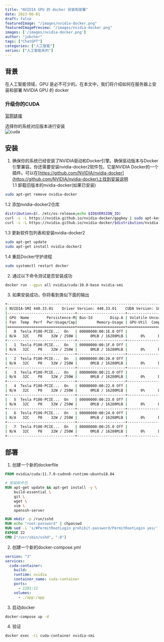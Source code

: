 ```yaml
---
title: "NVIDIA GPU 的 docker 安装和部署"
date: 2023-06-01
draft: false
featuredImage: "/images/nvidia-docker.png"
featuredImagePreview: "/images/nvidia-docker.png"
images: ['/images/nvidia-docker.png']
author: "jobcher"
tags: ["ChatGPT"]
categories: ["人工智能"]
series: ["人工智能系列"]
---
```

## 背景
在人工智能领域，GPU 是必不可少的。在本文中，我们将介绍如何在服务器上安装和部署 NVIDIA GPU 的 docker

### 升级你的CUDA
[官网链接](https://developer.nvidia.com/cuda-toolkit-archive)  
  
选择你的系统对应版本进行安装  
![cuda](/images/CUDA-download.png)  


## 安装
1. 确保你的系统已经安装了NVIDIA驱动和Docker引擎。确保驱动版本与Docker引擎兼容。你还需要安装nvidia-docker2软件包，它是NVIDIA Docker的一个插件。可以在[https://github.com/NVIDIA/nvidia-docker](https://github.com/NVIDIA/nvidia-docker)上找到安装说明  
1.1 卸载旧版本的nvidia-docker(如果已安装)
```bash
sudo apt-get remove nvidia-docker
```
1.2 添加nvidia-docker2仓库
```bash
distribution=$(. /etc/os-release;echo $ID$VERSION_ID)
curl -s -L https://nvidia.github.io/nvidia-docker/gpgkey | sudo apt-key add -
curl -s -L https://nvidia.github.io/nvidia-docker/$distribution/nvidia-docker.list | sudo tee /etc/apt/sources.list.d/nvidia-docker.list
```
1.3 更新软件包列表和安装nvidia-docker2
```bash
sudo apt-get update
sudo apt-get install nvidia-docker2
```
1.4 重启Docker守护进程
```bash
sudo systemctl restart docker
```
2. 通过以下命令测试是否安装成功
```bash
docker run --gpus all nvidia/cuda:10.0-base nvidia-smi
```
3. 如果安装成功，你将看到类似下面的输出
```bash
+-----------------------------------------------------------------------------+
| NVIDIA-SMI 440.33.01    Driver Version: 440.33.01    CUDA Version: 10.2     |
|-------------------------------+----------------------+----------------------+
| GPU  Name        Persistence-M| Bus-Id        Disp.A | Volatile Uncorr. ECC |
| Fan  Temp  Perf  Pwr:Usage/Cap|         Memory-Usage | GPU-Util  Compute M. |
|===============================+======================+======================|
|   0  Tesla P100-PCIE...  On   | 00000000:00:1E.0 Off |                    0 |
| N/A   32C    P0    32W / 250W |      0MiB / 16280MiB |      0%      Default |
+-------------------------------+----------------------+----------------------+
|   1  Tesla P100-PCIE...  On   | 00000000:00:1F.0 Off |                    0 |
| N/A   32C    P0    32W / 250W |      0MiB / 16280MiB |      0%      Default |
+-------------------------------+----------------------+----------------------+
|   2  Tesla P100-PCIE...  On   | 00000000:00:20.0 Off |                    0 |
| N/A   32C    P0    32W / 250W |      0MiB / 16280MiB |      0%      Default |
+-------------------------------+----------------------+----------------------+
|   3  Tesla P100-PCIE...  On   | 00000000:00:21.0 Off |                    0 |
| N/A   32C    P0    32W / 250W |      0MiB / 16280MiB |      0%      Default |
+-------------------------------+----------------------+----------------------+
|   4  Tesla P100-PCIE...  On   | 00000000:00:22.0 Off |                    0 |
| N/A   32C    P0    32W / 250W |      0MiB / 16280MiB |      0%      Default |
+-------------------------------+----------------------+----------------------+
|   5  Tesla P100-PCIE...  On   | 00000000:00:23.0 Off |                    0 |
| N/A   32C    P0    32W / 250W |      0MiB / 16280MiB |      0%      Default |
+-------------------------------+----------------------+----------------------+
|   6  Tesla P100-PCIE...  On   | 00000000:00:24.0 Off |                    0 |
| N/A   32C    P0    32W / 250W |      0MiB / 16280MiB |      0%      Default |
+-------------------------------+----------------------+----------------------+
|   7  Tesla P100-PCIE...  On   | 00000000:00:25.0 Off |                    0 |
| N/A   32C    P0    32W / 250W |      0MiB / 16280MiB |      0%      Default |
+-------------------------------+----------------------+----------------------+
```
## 部署
1. 创建一个新的dockerfile
```Dockerfile
FROM nvidia/cuda:11.7.0-cudnn8-runtime-ubuntu18.04

# 安装软件包
RUN apt-get update && apt-get install -y \
    build-essential \
    git \
    wget \
    vim \
    openssh-server 

RUN mkdir -p /run/sshd
RUN echo "root:password" | chpasswd
RUN sed -i 's/#PermitRootLogin prohibit-password/PermitRootLogin yes/' /etc/ssh/sshd_config
EXPOSE 22
CMD ["/usr/sbin/sshd", "-D"]

```
2. 创建一个新的docker-compose.yml
```yml
version: "3"
services:
  cuda-container:
    build: .
    runtime: nvidia
    container_name: cuda-container
    ports:
      - 2201:22
    volumes:
      - ./app:/app
```
3. 启动docker
```bash
docker-compose up -d
```
4. 验证
```bash
docker exec -ti cuda-container nvidia-smi
```